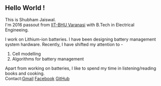 ## Hello World !

This is Shubham Jaiswal.  
I'm 2016 passout from [IIT-BHU Varanasi](https://www.iitbhu.ac.in/) with B.Tech in Electrical Engineeing.  

I work on Lithium-ion batteries. I have been designing battery management system hardware. Recently, I have shifted my attention to -
1. Cell modelling
2. Algorithms for battery management  

Apart from working on batteries, I like to spend my time in listening/reading books and cooking.
<br>
Contact:[Gmail](mailto:shubhambjaiswal2011@gmail.com) [Facebook](https://www.facebook.com/shubham.jaiswal.12139862) [GitHub](https://github.com/the-shubhamjaiswal)
